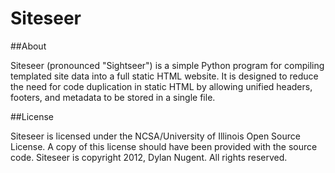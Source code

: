 Siteseer
========

##About

Siteseer (pronounced "Sightseer") is a simple Python program for compiling
templated site data into a full static HTML website. It is designed to reduce
the need for code duplication in static HTML by allowing unified headers,
footers, and metadata to be stored in a single file.

##License

Siteseer is licensed under the NCSA/University of Illinois Open Source License.
A copy of this license should have been provided with the source code. Siteseer
is copyright 2012, Dylan Nugent. All rights reserved.
